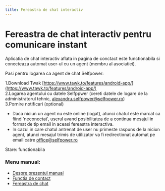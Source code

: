 ```yaml
---
title: Fereastra de chat interactiv
---
```


# Fereastra de chat interactiv pentru comunicare instant

Aplicatia de chat interactiv aflata in pagina de conctact este functionabila si conecteaza automat user-ul cu un agent (membru al asociatiei).

Pasi pentru logarea ca agent de chat Selfpower:

1.Download Twak  [https://www.tawk.to/features/android-app/](https://www.tawk.to/features/android-app/)    
2.Logarea agentului cu datele Selfppwer (cereti datele de logare de la administratorul tehnic, alexandru.selfpower@selfpower.ro)      
3.Pornire notificari  (optional)        

* Daca niciun un agent nu este online (logat), atunci chatul este marcat ca fiind 'neconectat', userul avand posibilitatea de a continua mesajul in format de tip email in aceasi fereastra interactiva.
* In cazul in care chatul antrenat de user nu primeste raspuns de la niciun agent, atunci mesajul trimis de utilizator va fi redirectionat automat pe email catre office@selfpower.ro



Stare: functionabila


### Menu manual: 
* [Despre prezentul manual](https://alexinntekt.github.io/selfpowerWiki/despre)    
* [Functia de contact](https://alexinntekt.github.io/selfpowerWiki/functiaDeContact)   
* [Fereastra de chat](https://alexinntekt.github.io/selfpowerWiki/chatInteractiv)    